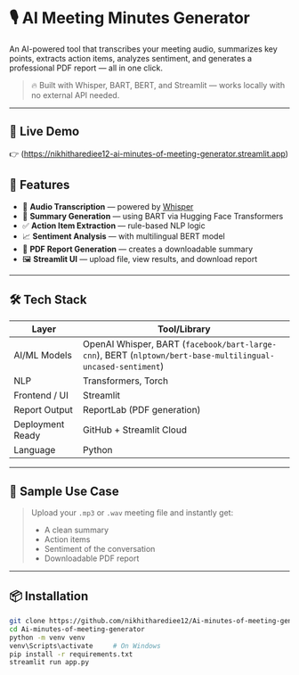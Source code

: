 # 🎙️ AI Meeting Minutes Generator

An AI-powered tool that transcribes your meeting audio, summarizes key points, extracts action items, analyzes sentiment, and generates a professional PDF report — all in one click.

> 🔥 Built with Whisper, BART, BERT, and Streamlit — works locally with no external API needed.

---

## 🚀 Live Demo
👉 (https://nikhitharediee12-ai-minutes-of-meeting-generator.streamlit.app)
## 🚀 Features

- 🎤 **Audio Transcription** — powered by [Whisper](https://github.com/openai/whisper)
- 📌 **Summary Generation** — using BART via Hugging Face Transformers
- ✅ **Action Item Extraction** — rule-based NLP logic
- 📈 **Sentiment Analysis** — with multilingual BERT model
- 🧾 **PDF Report Generation** — creates a downloadable summary
- 🖼️ **Streamlit UI** — upload file, view results, and download report

---

## 🛠️ Tech Stack

| Layer           | Tool/Library                                      |
|-----------------|--------------------------------------------------|
| AI/ML Models    | OpenAI Whisper, BART (`facebook/bart-large-cnn`), BERT (`nlptown/bert-base-multilingual-uncased-sentiment`) |
| NLP             | Transformers, Torch                              |
| Frontend / UI   | Streamlit                                        |
| Report Output   | ReportLab (PDF generation)                       |
| Deployment Ready| GitHub + Streamlit Cloud                         |
| Language        | Python                                           |

---

## 🧪 Sample Use Case

> Upload your `.mp3` or `.wav` meeting file and instantly get:
> - A clean summary  
> - Action items  
> - Sentiment of the conversation  
> - Downloadable PDF report  

---

## 📦 Installation

```bash
git clone https://github.com/nikhitharediee12/Ai-minutes-of-meeting-generator
cd Ai-minutes-of-meeting-generator
python -m venv venv
venv\Scripts\activate     # On Windows
pip install -r requirements.txt
streamlit run app.py
